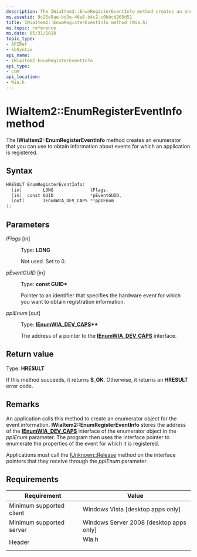 ```yaml
---
description: The IWiaItem2::EnumRegisterEventInfo method creates an enumerator that you can use to obtain information about events for which an application is registered.
ms.assetid: 9c25e9ae-bd3e-46a6-b4c2-c0bbcd265d51
title: IWiaItem2::EnumRegisterEventInfo method (Wia.h)
ms.topic: reference
ms.date: 05/31/2018
topic_type: 
- APIRef
- kbSyntax
api_name: 
- IWiaItem2.EnumRegisterEventInfo
api_type: 
- COM
api_location: 
- Wia.h
---
```


# IWiaItem2::EnumRegisterEventInfo method

The **IWiaItem2::EnumRegisterEventInfo** method creates an enumerator that you can use to obtain information about events for which an application is registered.

## Syntax


```C++
HRESULT EnumRegisterEventInfo(
  [in]        LONG              lFlags,
  [in]  const GUID              *pEventGUID,
  [out]       IEnumWIA_DEV_CAPS **ppIEnum
);
```



## Parameters

<dl> <dt>

*lFlags* \[in\]
</dt> <dd>

Type: **LONG**

Not used. Set to 0.

</dd> <dt>

*pEventGUID* \[in\]
</dt> <dd>

Type: **const GUID\***

Pointer to an identifier that specifies the hardware event for which you want to obtain registration information.

</dd> <dt>

*ppIEnum* \[out\]
</dt> <dd>

Type: **[**IEnumWIA\_DEV\_CAPS**](/windows/desktop/api/wia_xp/nn-wia_xp-ienumwia_dev_caps)\*\***

The address of a pointer to the [**IEnumWIA\_DEV\_CAPS**](/windows/desktop/api/wia_xp/nn-wia_xp-ienumwia_dev_caps) interface.

</dd> </dl>

## Return value

Type: **HRESULT**

If this method succeeds, it returns **S\_OK**. Otherwise, it returns an **HRESULT** error code.

## Remarks

An application calls this method to create an enumerator object for the event information. **IWiaItem2::EnumRegisterEventInfo** stores the address of the [**IEnumWIA\_DEV\_CAPS**](/windows/desktop/api/wia_xp/nn-wia_xp-ienumwia_dev_caps) interface of the enumerator object in the *ppIEnum* parameter. The program then uses the interface pointer to enumerate the properties of the event for which it is registered.

Applications must call the [IUnknown::Release](/windows/win32/api/unknwn/nf-unknwn-iunknown-release) method on the interface pointers that they receive through the *ppIEnum* parameter.

## Requirements



| Requirement | Value |
|-------------------------------------|----------------------------------------------------------------------------------|
| Minimum supported client<br/> | Windows Vista \[desktop apps only\]<br/>                                   |
| Minimum supported server<br/> | Windows Server 2008 \[desktop apps only\]<br/>                             |
| Header<br/>                   | <dl> <dt>Wia.h</dt> </dl> |



 

 
